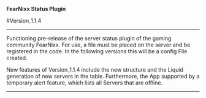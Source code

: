 __FearNixx Status Plugin__

#Version_1.1.4

--------------------------------------------------------------------------------

Functioning pre-release of the server status plugin of the gaming community
FearNixx. For use, a file must be placed on the server and
be registered in the code. In the following versions this will be a config
File created.

New features of Version_1.1.4 include the new structure and the
Liquid generation of new servers in the table. Furthermore, the
App supported by a temporary alert feature, which lists all
Servers that are offline.

--------------------------------------------------------------------------------
